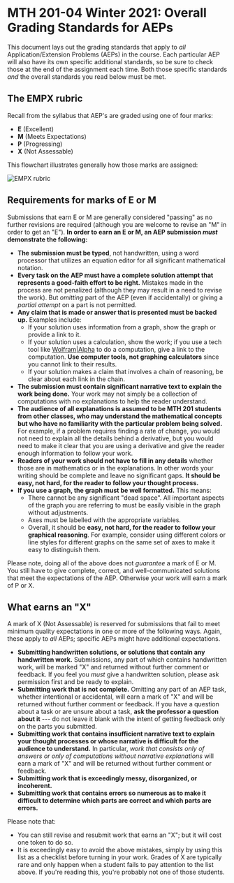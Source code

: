 # MTH 201-04 Winter 2021: Overall Grading Standards for AEPs

This document lays out the grading standards that apply to *all* Application/Extension Problems (AEPs) in the course. Each particular AEP will also have its own specific additional standards, so be sure to check those at the end of the assignment each time. Both those specific standards *and* the overall standards you read below must be met. 

## The EMPX rubric 

Recall from the syllabus that AEP's are graded using one of four marks: 

+ **E** (Excellent)
+ **M** (Meets Expectations) 
+ **P** (Progressing)
+ **X** (Not Assessable)

This flowchart illustrates generally how those marks are assigned: 

![EMPX rubric](https://i.ibb.co/0sRwsd6/EMPX-rubric-2021.png)


## Requirements for marks of E or M 

Submissions that earn E or M are generally considered "passing" as no further revisions are required (although you are welcome to revise an "M" in order to get an "E"). **In order to earn an E or M, an AEP submission *must* demonstrate the following:** 

+ **The submission must be typed**, not handwritten, using a word processor that utilizes an equation editor for all significant mathematical notation. 
+ **Every task on the AEP must have a complete solution attempt that represents a good-faith effort to be right.** Mistakes made in the process are not penalized (although they may result in a need to revise the work). But *omitting* part of the AEP (even if accidentally) or giving a *partial attempt* on a part is not permitted.
+ **Any claim that is made or answer that is presented must be backed up.** Examples include: 
    + If your solution uses information from a graph, show the graph or provide a link to it. 
    + If your solution uses a calculation, show the work; if you use a tech tool like [Wolfram|Alpha](http://wolframalpha.com) to do a computation, give a link to the computation. **Use computer tools, not graphing calculators** since you cannot link to their results. 
    + If your solution makes a claim that involves a chain of reasoning, be clear about each link in the chain.
+ **The submission must contain significant narrative text to explain the work being done.** Your work may not simply be a collection of computations with no explanations to help the reader understand. 
+ **The audience of all explanations is assumed to be MTH 201 students from other classes, who may understand the mathematical concepts but who have no familiarity with the particular problem being solved.** For example, if a problem requires finding a rate of change, you would not need to explain all the details behind a derivative, but you would need to make it clear that you are using a derivative and give the reader enough information to follow your work. 
+ **Readers of your work should not have to fill in any details** whether those are in mathematics or in the explanations. In other words your writing should be complete and leave no significant gaps. **It should be easy, not hard, for the reader to follow your thought process.**
+ **If you use a graph, the graph must be well formatted.** This means: 
    + There cannot be any significant "dead space". All important aspects of the graph you are referring to must be easily visible in the graph without adjustments. 
    + Axes must be labelled with the appropriate variables. 
    + Overall, it should be **easy, not hard, for the reader to follow your graphical reasoning**. For example, consider using different colors or line styles for different graphs on the same set of axes to make it easy to distinguish them. 


Please note, doing all of the above does not *guarantee* a mark of E or M. You still have to give complete, correct, and well-communicated solutions that meet the expectations of the AEP. Otherwise your work will earn a mark of P or X. 

## What earns an "X" 

A mark of X (Not Assessable) is reserved for submissions that fail to meet minimum quality expectations in one or more of the following ways. Again, these apply to *all* AEPs; specific AEPs might have additional expectations. 

+ **Submitting handwritten solutions, or solutions that contain any handwritten work.** Submissions, any part of which contains handwritten work, will be marked "X" and returned without further comment or feedback. If you feel you *must* give a handwritten solution, please ask permission first and be ready to explain. 
+ **Submitting work that is not complete.** Omitting any part of an AEP task, whether intentional or accidental, will earn a mark of "X" and will be returned without further comment or feedback. If you have a question about a task or are unsure about a task, **ask the professor a question about it** --- do not leave it blank with the intent of getting feedback only on the parts you submitted.
+ **Submitting work that contains insufficient narrative text to explain your thought processes or whose narrative is difficult for the audience to understand.** In particular, *work that consists only of answers or only of computations without narrative explanations* will earn a mark of "X" and will be returned without further comment or feedback. 
+ **Submitting work that is exceedingly messy, disorganized, or incoherent.** 
+ **Submitting work that contains errors so numerous as to make it difficult to determine which parts are correct and which parts are errors.** 

Please note that: 

- You can still revise and resubmit work that earns an "X"; but it will cost one token to do so. 
- It is exceedingly easy to avoid the above mistakes, simply by using this list as a checklist before turning in your work. Grades of X are typically rare and only happen when a student fails to pay attention to the list above. If you're reading this, you're probably not one of those students. 